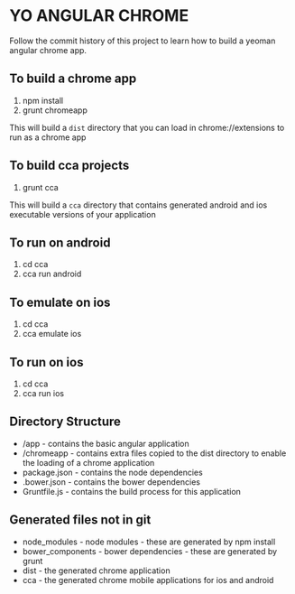 YO ANGULAR CHROME
=================

Follow the commit history of this project to learn how to build a yeoman angular chrome app.

To build a chrome app
---------------------

1. npm install
2. grunt chromeapp

This will build a ``dist`` directory that you can load in chrome://extensions to run as a chrome app

To build cca projects
---------------------

1. grunt cca

This will build a ``cca`` directory that contains generated android and ios executable versions of your application

To run on android
-----------------

1. cd cca
2. cca run android

To emulate on ios
-----------------

1. cd cca
2. cca emulate ios

To run on ios
-------------

1. cd cca
2. cca run ios

Directory Structure
-------------------

* /app - contains the basic angular application
* /chromeapp - contains extra files copied to the dist directory to enable the loading of a chrome application
* package.json - contains the node dependencies
* .bower.json - contains the bower dependencies
* Gruntfile.js - contains the build process for this application

Generated files not in git
--------------------------

* node_modules - node modules - these are generated by npm install
* bower_components - bower dependencies - these are generated by grunt
* dist - the generated chrome application
* cca - the generated chrome mobile applications for ios and android
